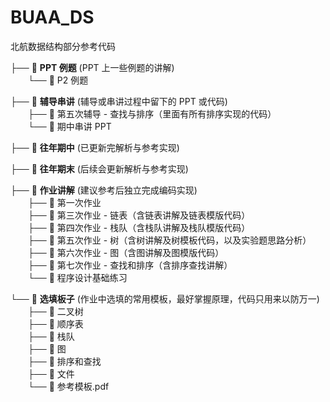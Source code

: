 # BUAA_DS

北航数据结构部分参考代码

├── 📁 **PPT 例题** (PPT 上一些例题的讲解)  
&emsp;&emsp;└── 📁 P2 例题  

├── 📁 **辅导串讲** (辅导或串讲过程中留下的 PPT 或代码)  
&emsp;&emsp;├── 📁 第五次辅导 - 查找与排序（里面有所有排序实现的代码）  
&emsp;&emsp;└── 📄 期中串讲 PPT  

├── 📁 **往年期中** (已更新完解析与参考实现)  

├── 📁 **往年期末** (后续会更新解析与参考实现)  

├── 📁 **作业讲解** (建议参考后独立完成编码实现)  
&emsp;&emsp;├── 📁 第一次作业  
&emsp;&emsp;├── 📁 第三次作业 - 链表（含链表讲解及链表模版代码）  
&emsp;&emsp;├── 📁 第四次作业 - 栈队（含栈队讲解及栈队模版代码）  
&emsp;&emsp;├── 📁 第五次作业 - 树（含树讲解及树模板代码，以及实验题思路分析）  
&emsp;&emsp;├── 📁 第六次作业 - 图（含图讲解及图模版代码）  
&emsp;&emsp;├── 📁 第七次作业 - 查找和排序（含排序查找讲解）  
&emsp;&emsp;└── 📁 程序设计基础练习  

└── 📁 **选填板子** (作业中选填的常用模板，最好掌握原理，代码只用来以防万一)  
&emsp;&emsp;├── 📁 二叉树  
&emsp;&emsp;├── 📁 顺序表  
&emsp;&emsp;├──  📁 栈队  
&emsp;&emsp;├── 📁 图  
&emsp;&emsp;├── 📁 排序和查找  
&emsp;&emsp;├── 📁 文件  
&emsp;&emsp;└── 📄 参考模板.pdf  
